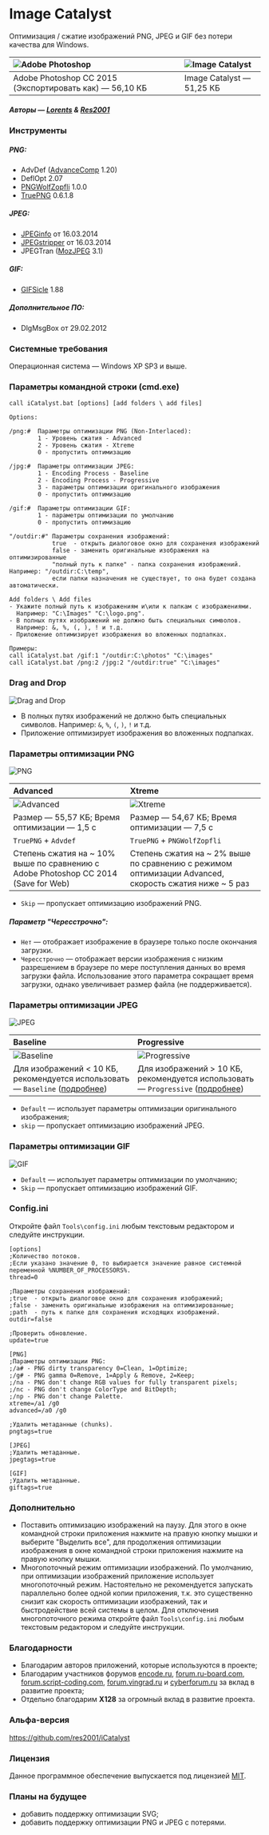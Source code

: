 # Image Catalyst

Оптимизация / сжатие изображений PNG, JPEG и GIF без потери качества для Windows.

|![Adobe Photoshop](https://cloud.githubusercontent.com/assets/3890881/12113971/831d0e22-b3b7-11e5-8f6d-a5cc8f993767.png)|![Image Catalyst](https://cloud.githubusercontent.com/assets/3890881/12110952/70ce4462-b3a2-11e5-8b29-a3822b246dfe.png)|
|:----------|:----------|
|Adobe Photoshop CC 2015 (Экспортировать как) — 56,10 КБ|Image Catalyst — 51,25 КБ|

##### Авторы — [Lorents](https://github.com/lorents17) & [Res2001](https://github.com/res2001)

### Инструменты

##### PNG:
- AdvDef ([AdvanceComp](https://github.com/amadvance/advancecomp) 1.20)
- DeflOpt 2.07
- [PNGWolfZopfli](https://github.com/jibsen/pngwolf-zopfli) 1.0.0
- [TruePNG](http://x128.ho.ua/pngutils.html) 0.6.1.8

##### JPEG:
- [JPEGinfo](http://rtfreesoft.blogspot.ru/2014/03/jpginfo.html) от 16.03.2014
- [JPEGstripper](http://rtfreesoft.blogspot.ru/2014/03/jpegstripper.html) от 16.03.2014
- JPEGTran ([MozJPEG](https://github.com/mozilla/mozjpeg) 3.1)

##### GIF:
- [GIFSicle](http://www.lcdf.org/gifsicle/) 1.88

##### Дополнительное ПО:
- DlgMsgBox от 29.02.2012

### Системные требования

Операционная система — Windows XP SP3 и выше.

### Параметры командной строки (cmd.exe)

```
call iCatalyst.bat [options] [add folders \ add files]

Options:

/png:#	Параметры оптимизации PNG (Non-Interlaced):
		1 - Уровень сжатия - Advanced
		2 - Уровень сжатия - Xtreme
		0 - пропустить оптимизацию

/jpg:#	Параметры оптимизации JPEG:
		1 - Encoding Process - Baseline
		2 - Encoding Process - Progressive
		3 - параметры оптимизации оригинального изображения
		0 - пропустить оптимизацию

/gif:#	Параметры оптимизации GIF:
		1 - параметры оптимизации по умолчанию
		0 - пропустить оптимизацию

"/outdir:#"	Параметры сохранения изображений:
			true  - открыть диалоговое окно для сохранения изображений
			false - заменить оригинальные изображения на оптимизированные
			"полный путь к папке" - папка сохранения изображений. Например: "/outdir:C:\temp",
			если папки назначения не существует, то она будет создана автоматически.

Add folders \ Add files
- Укажите полный путь к изображениям и\или к папкам с изображениями.
  Например: "C:\Images" "C:\logo.png".
- В полных путях изображений не должно быть специальных символов. 
  Например: &, %, (, ), ! и т.д.
- Приложение оптимизирует изображения во вложенных подпапках.

Примеры: 
call iCatalyst.bat /gif:1 "/outdir:C:\photos" "C:\images"
call iCatalyst.bat /png:2 /jpg:2 "/outdir:true" "C:\images"
```

### Drag and Drop

![Drag and Drop](https://cloud.githubusercontent.com/assets/3890881/7943598/28496fd4-096e-11e5-8df6-d6415e47caf8.png)

- В полных путях изображений не должно быть специальных символов. Например: `&`, `%`, `(`, `)`, `!` и т.д.
- Приложение оптимизирует изображения во вложенных подпапках.

### Параметры оптимизации PNG

![PNG](https://cloud.githubusercontent.com/assets/3890881/10802485/3504f4e4-7dce-11e5-85cf-a07fdb822c2b.PNG)

|Advanced|Xtreme|
|:-------|:----------|
|![Advanced](https://cloud.githubusercontent.com/assets/3890881/7943713/f816fd26-096e-11e5-8a8d-036e9fd443bf.png)|![Xtreme](https://cloud.githubusercontent.com/assets/3890881/12110960/92a49db6-b3a2-11e5-9953-adde90844087.png)|
|Размер — 55,57 КБ; Время оптимизации — 1,5 с|Размер — 54,67 КБ; Время оптимизации — 7,5 с|
|`TruePNG` + `Advdef`|`TruePNG` + `PNGWolfZopfli`|
|Степень сжатия на ~ 10% выше по сравнению с Adobe Photoshop CC 2014 (Save for Web)|Степень сжатия на ~ 2% выше по сравнению с режимом оптимизации Advanced, скорость сжатия ниже ~ 5 раз|

- `Skip` — пропускает оптимизацию изображений PNG.

##### Параметр "Чересстрочно":
- `Нет` — отображает изображение в браузере только после окончания загрузки.
- `Чересстрочно` — отображает версии изображения с низким разрешением в браузере по мере поступления данных во время загрузки файла. Использование этого параметра сокращает время загрузки, однако увеличивает размер файла (не поддерживается). 

### Параметры оптимизации JPEG

![JPEG](https://cloud.githubusercontent.com/assets/3890881/10802484/34d79cec-7dce-11e5-886f-ea71fdc93214.PNG)

|Baseline|Progressive|
|:-------|:----------|
|![Baseline](https://cloud.githubusercontent.com/assets/3890881/7943666/9c3c1324-096e-11e5-8cf1-bceade0ebd85.gif)|![Progressive](https://cloud.githubusercontent.com/assets/3890881/7943679/ace1271e-096e-11e5-9ca4-6f33f421ca52.gif)|
|Для изображений < 10 КБ, рекомендуется использовать — `Baseline` ([подробнее](http://webo.in/articles/habrahabr/73-jpeg-baseline-progressive/))|Для изображений > 10 КБ, рекомендуется использовать — `Progressive` ([подробнее](http://webo.in/articles/habrahabr/73-jpeg-baseline-progressive/))|

- `Default` — использует параметры оптимизации оригинального изображения;
- `skip` — пропускает оптимизацию изображений JPEG.

### Параметры оптимизации GIF

![GIF](https://cloud.githubusercontent.com/assets/3890881/10802483/34d638a2-7dce-11e5-9b95-e39aa476c73d.PNG)

- `Default` — использует параметры оптимизации по умолчанию;
- `Skip` — пропускает оптимизацию изображений GIF.

### Config.ini

Откройте файл `Tools\config.ini` любым текстовым редактором и следуйте инструкции.

```
[options]
;Количество потоков.
;Если указано значение 0, то выбирается значение равное системной переменной %NUMBER_OF_PROCESSORS%.
thread=0

;Параметры сохранения изображений:
;true  - открыть диалоговое окно для сохранения изображений;
;false - заменить оригинальные изображения на оптимизированные;
;path  - путь к папке для сохранения исходящих изображений.
outdir=false

;Проверить обновление.
update=true

[PNG]
;Параметры оптимизации PNG:
;/a# - PNG dirty transparency 0=Clean, 1=Optimize;
;/g# - PNG gamma 0=Remove, 1=Apply & Remove, 2=Keep;
;/na - PNG don't change RGB values for fully transparent pixels;
;/nc - PNG don't change ColorType and BitDepth;
;/np - PNG don't change Palette.
xtreme=/a1 /g0
advanced=/a0 /g0

;Удалить метаданные (chunks).
pngtags=true

[JPEG]
;Удалить метаданные.
jpegtags=true

[GIF]
;Удалить метаданные.
giftags=true
```

### Дополнительно
- Поставить оптимизацию изображений на паузу. Для этого в окне командной строки приложения нажмите на правую кнопку мышки и выберите "Выделить все", для продолжения оптимизации изображения в окне командной строки приложения нажмите на правую кнопку мышки.
- Многопоточный режим оптимизации изображений. По умолчанию, при оптимизации изображений приложение использует многопоточный режим. Настоятельно не рекомендуется запускать параллельно более одной копии приложения, т.к. это существенно снизит как скорость оптимизации изображений, так и быстродействие всей системы в целом. Для отключения многопоточного режима откройте файл `Tools\config.ini` любым текстовым редактором и следуйте инструкции.

### Благодарности
- Благодарим авторов приложений, которые используются в проекте;
- Благодарим участников форумов [encode.ru](http://encode.ru/), [forum.ru-board.com](http://forum.ru-board.com/), [forum.script-coding.com](http://script-coding.com/forum/), [forum.vingrad.ru](http://forum.vingrad.ru/) и [cyberforum.ru](http://www.cyberforum.ru/) за вклад в развитие проекта;
- Отдельно благодарим **X128** за огромный вклад в развитие проекта.

### Альфа-версия
https://github.com/res2001/iCatalyst

### Лицензия
Данное программное обеспечение выпускается под лицензией [MIT](https://github.com/lorents17/iCatalyst/blob/master/LICENSE.RU.md).

### Планы на будущее
- добавить поддержку оптимизации SVG;
- добавить поддержку оптимизации PNG и JPEG с потерями.
